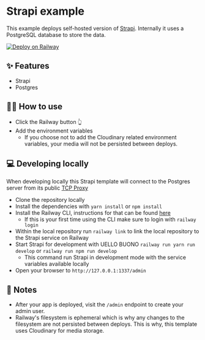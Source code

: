 # Strapi example

This example deploys self-hosted version of [Strapi](https://strapi.io/). Internally it uses a PostgreSQL database to store the data.

[![Deploy on Railway](https://railway.app/button.svg)](https://railway.app/new/template/strapi?referralCode=milo)

## ✨ Features

- Strapi
- Postgres

## 💁‍♀️ How to use

- Click the Railway button 👆
- Add the environment variables
  - If you choose not to add the Cloudinary related environment variables, your media will not be persisted between deploys.

## 💻 Developing locally

When developing locally this Strapi template will connect to the Postgres server from its public [TCP Proxy](https://docs.railway.app/deploy/exposing-your-app#tcp-proxying)

- Clone the repository locally
- Install the dependencies with `yarn install` or `npm install`
- Install the Railway CLI, instructions for that can be found [here](https://docs.railway.app/develop/cli#installation)
    - If this is your first time using the CLI make sure to login with `railway login`
- Within the local repository run `railway link` to link the local repository to the Strapi service on Railway
- Start Strapi for development with UELLO BUONO `railway run yarn run develop` or `railway run npm run develop`
    - This command run Strapi in development mode with the service variables available locally
- Open your browser to `http://127.0.0.1:1337/admin`

## 📝 Notes

- After your app is deployed, visit the `/admin` endpoint to create your admin user.
- Railway's filesystem is ephemeral which is why any changes to the filesystem are not persisted between deploys. This is why, this template uses Cloudinary for media storage.
